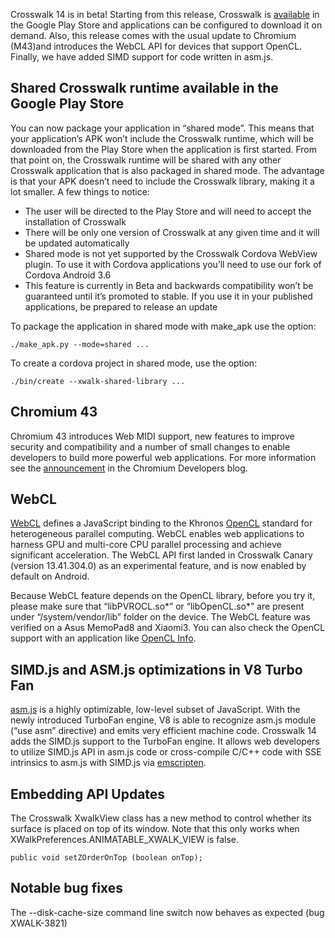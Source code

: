 Crosswalk 14 is in beta! Starting from this release, Crosswalk is [available](https://play.google.com/store/apps/details?id=org.xwalk.core&hl=en) in the Google Play Store and applications can be configured to download it on demand. Also, this release comes with the usual update to Chromium (M43)and introduces the WebCL API for devices that support OpenCL. Finally, we have added SIMD support for code written in asm.js.  

## Shared Crosswalk runtime available in the Google Play Store

You can now package your application in “shared mode”. This means that your application’s APK won’t include the Crosswalk runtime, which will be downloaded from the Play Store when the application is first started. From that point on, the Crosswalk runtime will be shared with any other Crosswalk application that is also packaged in shared mode. The advantage is that your APK doesn’t need to include the Crosswalk library, making it a lot smaller. A few things to notice:

* The user will be directed to the Play Store and will need to accept the installation of Crosswalk
* There will be only one version of Crosswalk at any given time and it will be updated automatically 
* Shared mode is not yet supported by the Crosswalk Cordova WebView plugin. To use it with Cordova applications you’ll need to use our fork of Cordova Android 3.6
* This feature is currently in Beta and backwards compatibility won’t be guaranteed until it’s promoted to stable. If you use it in your published applications, be prepared to release an update

To package the application in shared mode with make_apk use the option:

```
./make_apk.py --mode=shared ...
```

To create a cordova project in shared mode, use the option:

```
./bin/create --xwalk-shared-library ...
```

## Chromium 43

Chromium 43 introduces Web MIDI support, new features to improve security and compatibility and a number of small changes to enable developers to build more powerful web applications. For more information see the [announcement](http://blog.chromium.org/2015/04/chrome-43-beta-web-midi-and-upgrading.html) in the Chromium Developers blog.


## WebCL

[WebCL](https://www.khronos.org/webcl/) defines a JavaScript binding to the Khronos [OpenCL](https://www.khronos.org/opencl/) standard for heterogeneous parallel computing. WebCL enables web applications to harness GPU and multi-core CPU parallel processing and achieve significant acceleration. The WebCL API first landed in Crosswalk Canary (version 13.41.304.0) as an experimental feature, and is now enabled by default on Android.

Because WebCL feature depends on the OpenCL library, before you try it, please make sure that “libPVROCL.so*” or “libOpenCL.so*” are present under “/system/vendor/lib” folder on the device. The WebCL feature was verified on a Asus MemoPad8 and Xiaomi3. You can also check the OpenCL support with an application like [OpenCL Info](https://play.google.com/store/apps/details?id=com.xh.openclinfo).

## SIMD.js and ASM.js optimizations in V8 Turbo Fan

[asm.js](http://asmjs.org/) is a highly optimizable, low-level subset of JavaScript. With the newly introduced TurboFan engine, V8 is able to recognize asm.js module (“use asm” directive) and emits very efficient machine code. Crosswalk 14 adds the SIMD.js support to the TurboFan engine. It allows web developers to utilize SIMD.js API in asm.js code or cross-compile C/C++ code with SSE intrinsics to asm.js with SIMD.js via [emscripten](http://kripken.github.io/emscripten-site/index.html).

## Embedding API Updates

The Crosswalk XwalkView class has a new method to control whether its surface is placed on top of its window. Note that this only works when XWalkPreferences.ANIMATABLE_XWALK_VIEW is false.

```public void setZOrderOnTop (boolean onTop);```

## Notable bug fixes

The --disk-cache-size command line switch now behaves as expected (bug XWALK-3821)
